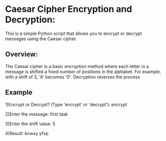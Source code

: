 # **Caesar Cipher Encryption and Decryption:**
This is a simple Python script that allows you to encrypt or decrypt messages using the Caesar cipher.

## **Overview:**
The Caesar cipher is a basic encryption method where each letter in a message is shifted a fixed number of positions in the alphabet. For example, with a shift of 3, 'A' becomes 'D'. Decryption reverses the process

## **Example**
  1)Encrypt or Decrypt? (Type 'encrypt' or 'decrypt'): encrypt
  
  2)Enter the message: first task

  3)Enter the shift value: 5

  4)Result: knwxy yfxp
